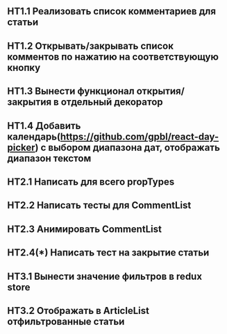 ## HT1.1 Реализовать список комментариев для статьи
## HT1.2 Открывать/закрывать список комментов по нажатию на соответствующую кнопку
## HT1.3 Вынести функционал открытия/закрытия в отдельный декоратор
## HT1.4 Добавить календарь(https://github.com/gpbl/react-day-picker) с выбором диапазона дат, отображать диапазон текстом

## HT2.1 Написать для всего propTypes
## HT2.2 Написать тесты для CommentList
## HT2.3 Анимировать CommentList
## HT2.4(*) Написать тест на закрытие статьи

## HT3.1 Вынести значение фильтров в redux store
## HT3.2 Отображать в ArticleList отфильтрованные статьи